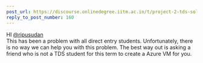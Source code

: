 ```yaml
---
post_url: https://discourse.onlinedegree.iitm.ac.in/t/project-2-tds-solver-discussion-thread/169029/169
reply_to_post_number: 160
---
```

HI [@ripusudan](/u/ripusudan)  
This has been a problem with all direct entry students. Unfortunately, there is no way we can help you with this problem. The best way out is asking a friend who is not a TDS student for this term to create a Azure VM for you.